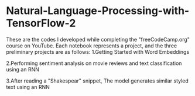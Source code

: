 # Natural-Language-Processing-with-TensorFlow-2
These are the codes I developed while completing the "freeCodeCamp.org" course on YouTube. Each notebook represents a project, and the three preliminary projects are as follows:
1.Getting Started with Word Embeddings

2.Performing sentiment analysis on movie reviews and text classification using an RNN

3.After reading a "Shakespear" snippet, The model generates similar styled text using an RNN
